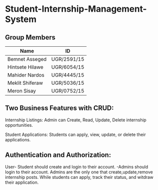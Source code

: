 # Student-Internship-Management-System
## Group Members
| Name             | ID          |
|------------------|-------------|
| Bemnet Asseged   | UGR/2591/15 |
| Hintsete Hilawe  | UGR/6054/15 |
| Mahider Nardos   | UGR/4445/15 |
| Meklit Shiferaw  | UGR/5036/15 |
| Meron Sisay      | UGR/0752/15 |

## Two Business Features with CRUD:
 Internship Listings: Admin can Create, Read, Update, Delete internship opportunities.

 Student Applications: Students can apply, view, update, or delete their applications.

## Authentication and Authorization:
 User- Student should create and login to their account. -Admins should login to their account. Admins are the only one that create,update,remove internship posts. While students can apply, track their status, and witdraw their application.

